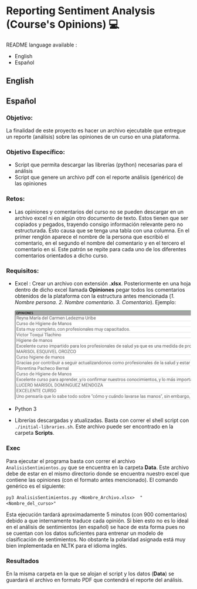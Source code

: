 # Reporting Sentiment Analysis (Course's Opinions) 💻

README language available : 

* English
* Español


**English**
-------------------------



**Español**
-------------------------
### Objetivo:

La finalidad de este proyecto es hacer un archivo ejecutable que entregue un reporte (análisis) sobre las opiniones de un curso en una plataforma.


### Objetivo Específico:

* Script que permita descargar las librerías (python) necesarias para el análisis
* Script que genere un archivo pdf con el reporte análisis (genérico) de las opiniones

### Retos:

* Las opiniones y comentarios del curso no se pueden descargar en un archivo excel ni en algún otro documento de texto. Estos tienen que ser copiados y pegados, trayendo consigo información relevante pero no estructurada. Esto causa que se tenga una tabla con una columna. En el primer renglón aparece el nombre de la persona que escribió el comentario, en el segundo el nombre del comentario y en el tercero el comentario en sí. Este patrón se repite para cada uno de los diferentes comentarios orientados a dicho curso.

### Requisitos:

* Excel : Crear un archivo con extensión **.xlsx**. Posteriormente en una hoja dentro de dicho excel llamada **Opiniones** pegar todos los comentarios obtenidos de la plataforma con la estructura antes mencionada (*1. Nombre persona. 2. Nombre comentario. 3. Comentario*). Ejemplo:

	![Ejemplo de imagen](Images/Ejemplo.png)

* Python 3

* Librerías descargadas y atualizadas. Basta con correr el shell script con `./initial-libraries.sh`. Este archivo puede ser encontrado en la carpeta **Scripts**.

### Exec

Para ejecutar el programa basta con correr el archivo `AnalisisSentimientos.py` que se encuentra en la carpeta **Data**. Este archivo debe de estar en el mismo directorio donde se encuentra nuestro excel que contiene las opiniones (con el formato antes mencionado). El comando genérico es el siguiente:

```
py3 AnalisisSentimientos.py <Nombre_Archivo.xlsx>  "<Nombre_del_curso>"
```

Esta ejecución tardará aproximadamente 5 minutos (con 900 comentarios) debido a que internamente traduce cada opinión. Si bien esto no es lo ideal en el análisis de sentimientos (en español) se hace de esta forma pues no se cuentan con los datos suficientes para entrenar un modelo de clasificación de sentimientos. No obstante la polaridad asignada está muy bien implementada en NLTK para el idioma inglés.

### Resultados

En la misma carpeta en la que se alojan el script y los datos (**Data**) se guardará el archivo en formato PDF que contendrá el reporte del análisis.
